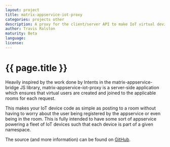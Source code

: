 ```yaml
---
layout: project
title: matrix-appservice-iot-proxy
categories: projects other
description: A proxy for the client/server API to make IoT virtual devices easier
author: Travis Ralston
maturity: Beta
language: 
license: 
---
```


# {{ page.title }}
Heavily inspired by the work done by Intents in the matrix-appservice-bridge JS library, matrix-appservice-iot-proxy is a server-side application which ensures that virtual users are created and joined to the applicable rooms for each request.

This makes your IoT device code as simple as posting to a room without having to worry about the user being registered by the appservice or even being in the room. This is fully intended to have some sort of appservice powering a fleet of IoT devices such that each device is part of a given namespace.

The source (and more information) can be found on [GitHub](https://github.com/turt2live/matrix-appservice-iot-proxy).
